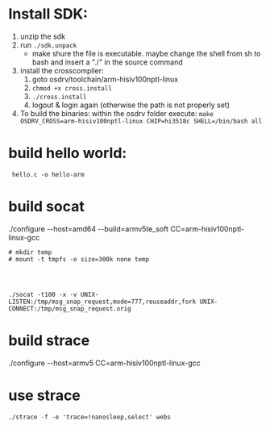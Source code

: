 # Install SDK:

1. unzip the sdk
2. run  ```./sdk.unpack```
    * make shure the file is executable. maybe change the shell from sh to bash and insert a "./" in the source command
3. install the crosscompiler:
    1. goto osdrv/toolchain/arm-hisiv100nptl-linux
    2. ```chmod +x cross.install``` 
    3. ```./cross.install```
    4. logout & login again (otherwise the path is not properly set)
4. To build the binaries: within the osdrv folder execute: ```make OSDRV_CROSS=arm-hisiv100nptl-linux CHIP=hi3518c SHELL=/bin/bash all```

# build hello world: 
``` hello.c -o hello-arm```

# build socat

./configure --host=amd64 --build=armv5te_soft CC=arm-hisiv100nptl-linux-gcc

```shell
# mkdir temp
# mount -t tmpfs -o size=300k none temp




./socat -t100 -x -v UNIX-LISTEN:/tmp/msg_snap_request,mode=777,reuseaddr,fork UNIX-CONNECT:/tmp/msg_snap_request.orig
```

# build strace

./configure --host=armv5 CC=arm-hisiv100nptl-linux-gcc


# use strace
```
./strace -f -e 'trace=!nanosleep,select' webs

```